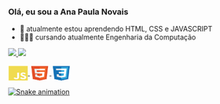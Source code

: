### Olá, eu sou a Ana Paula Novais 

- 🌱  atualmente estou aprendendo HTML, CSS e JAVASCRIPT
- 👩🏻‍🎓  cursando atualmente Engenharia da Computação 

<div>
  <a href="https://github.com/anapsn">
  <img height="180em" src="https://github-readme-stats.vercel.app/api?username=anapsn&show_icons=true&theme=dracula&include_all_commits=true&count_private=true"/>
  <img height="180em" src="https://github-readme-stats.vercel.app/api/top-langs/?username=anapsn&layout=compact&langs_count=16&theme=dracula"/>
</div>
  <div style="display: inline_block"><br>
  <img align="center" alt="Ana-Js" height="30" width="40" src="https://raw.githubusercontent.com/devicons/devicon/master/icons/javascript/javascript-plain.svg">
  <img align="center" alt="Ana-HTML" height="30" width="40" src="https://raw.githubusercontent.com/devicons/devicon/master/icons/html5/html5-original.svg">
  <img align="center" alt="Ana-CSS" height="30" width="40" src="https://raw.githubusercontent.com/devicons/devicon/master/icons/css3/css3-original.svg">
  </div>
  
  ![Snake animation](https://github.com/anapsn/anapsn/blob/output/github-contribution-grid-snake.svg)
